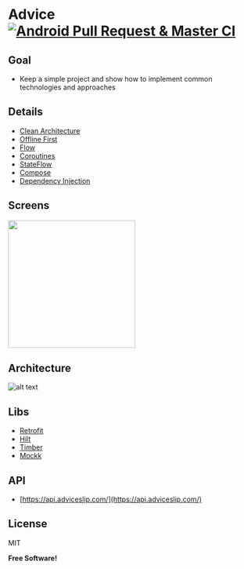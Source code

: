
# Advice [![Android Pull Request & Master CI](https://github.com/David-Hackro/Advice-Slip/actions/workflows/android-master.yml/badge.svg)](https://github.com/David-Hackro/Advice-Slip/actions/workflows/android-master.yml)

## Goal
- Keep a simple project and show how to implement common technologies and approaches


## Details
- [Clean Architecture](https://developer.android.com/topic/architecture)
- [Offline First](https://developer.android.com/topic/architecture/data-layer/offline-first?hl=es-419)
- [Flow](https://developer.android.com/kotlin/flow?hl=es-419)
- [Coroutines](https://developer.android.com/kotlin/coroutines?gclid=Cj0KCQjwxYOiBhC9ARIsANiEIfZsPrl2oyV57TqpHPGyFWzrPfFh6wP7pIVzL4CFQS7ynxdRCkzLKXUaAmMlEALw_wcB&gclsrc=aw.ds&hl=es-419)
- [StateFlow](https://developer.android.com/kotlin/flow/stateflow-and-sharedflow?hl=es-419)
- [Compose](https://developer.android.com/jetpack/compose?gclid=Cj0KCQjwxYOiBhC9ARIsANiEIfZAsMrrOjy3ChL5A81IvlStavnwQYHeVQ1ra2W_3ixes5V1258yzokaAtl0EALw_wcB&gclsrc=aw.ds&hl=es-419)
- [Dependency Injection](https://developer.android.com/training/dependency-injection?hl=es-419)


## Screens

<img src="https://user-images.githubusercontent.com/4633870/233509070-1537d1ef-7ab8-414f-8bd7-2b8c38aef873.gif" width="260">

##  Architecture
![alt text](https://i.ibb.co/MCyhNdL/Untitled-Diagram-4.png)

## Libs
- [Retrofit](https://github.com/square/retrofit)
- [Hilt](https://dagger.dev/hilt/)
- [Timber](https://github.com/JakeWharton/timber)
- [Mockk](https://mockk.io/)

## API
- [https://api.adviceslip.com/](https://api.adviceslip.com/)


License
----

MIT


**Free Software!**
